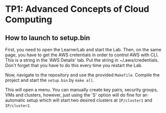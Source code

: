 # TP1: Advanced Concepts of Cloud Computing

## How to launch to setup.bin

First, you need to open the LearnerLab and start the Lab. Then, on the same page, you have to get the AWS cretentials in order to control AWS with CLI. This is a string in the 'AWS Details' tab. Put the string in ~/.aws/credentials. Don't forget that you have to do this every time you restart the Lab.

Now, navigate to the repository and use the provided `Makefile`. Compile the project and start the `setup.bin` by `make all`.

This will open a menu. You can manually create key pairs, security groups, VMs and clusters, however, just using the 'S' option will do fine for an automatic setup which will start two desired clusters at `IP/cluster1` and `IP/cluster2`.

